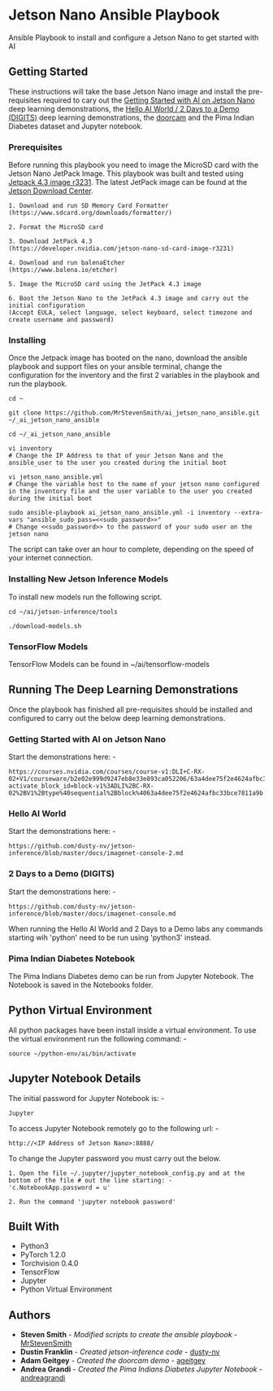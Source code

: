 # Jetson Nano Ansible Playbook

Ansible Playbook to install and configure a Jetson Nano to get started with AI


## Getting Started

These instructions will take the base Jetson Nano image and install the pre-requisites required to cary out the [Getting Started with AI on Jetson Nano](https://courses.nvidia.com/courses/course-v1:DLI+C-RX-02+V1/about) deep learning demonstrations, the [Hello AI World / 2 Days to a Demo (DIGITS)](https://github.com/dusty-nv/jetson-inference) deep learning demonstrations, the [doorcam](https://medium.com/@ageitgey/build-a-hardware-based-face-recognition-system-for-150-with-the-nvidia-jetson-nano-and-python-a25cb8c891fd) and the Pima Indian Diabetes dataset and Jupyter notebook.

### Prerequisites

Before running this playbook you need to image the MicroSD card with the Jetson Nano JetPack Image.  This playbook was built and tested using [Jetpack 4.3 image r3231](https://developer.nvidia.com/jetson-nano-sd-card-image-r3231).  The latest JetPack image can be found at the [Jetson Download Center](https://developer.nvidia.com/embedded/downloads).

```
1. Download and run SD Memory Card Formatter
(https://www.sdcard.org/downloads/formatter/)

2. Format the MicroSD card

3. Download JetPack 4.3
(https://developer.nvidia.com/jetson-nano-sd-card-image-r3231)

4. Download and run balenaEtcher
(https://www.balena.io/etcher)

5. Image the MicroSD card using the JetPack 4.3 image

6. Boot the Jetson Nano to the JetPack 4.3 image and carry out the initial configuration
(Accept EULA, select language, select keyboard, select timezone and create username and password)
```

### Installing

Once the Jetpack image has booted on the nano, download the ansible playbook and support files on your ansible terminal, change the configuration for the inventory and the first 2 variables in the playbook and run the playbook.

```
cd ~

git clone https://github.com/MrStevenSmith/ai_jetson_nano_ansible.git ~/_ai_jetson_nano_ansible

cd ~/_ai_jetson_nano_ansible

vi inventory
# Change the IP Address to that of your Jetson Nano and the ansible_user to the user you created during the initial boot

vi jetson_nano_ansible.yml
# Change the variable host to the name of your jetson nano configured in the inventory file and the user variable to the user you created during the initial boot

sudo ansible-playbook ai_jetson_nano_ansible.yml -i inventory --extra-vars "ansible_sudo_pass=<<sudo_password>>"
# Change <<sudo_password>> to the password of your sudo user on the jetson nano
```

The script can take over an hour to complete, depending on the speed of your internet connection.

### Installing New Jetson Inference Models

To install new models run the following script.

```
cd ~/ai/jetson-inference/tools

./download-models.sh
```

### TensorFlow Models

TensorFlow Models can be found in ~/ai/tensorflow-models


## Running The Deep Learning Demonstrations

Once the playbook has finished all pre-requisites should be installed and configured to carry out the below deep learning demonstrations.

### Getting Started with AI on Jetson Nano

Start the demonstrations here: -

```
https://courses.nvidia.com/courses/course-v1:DLI+C-RX-02+V1/courseware/b2e02e999d9247eb8e33e893ca052206/63a4dee75f2e4624afbc33bce7811a9b/?activate_block_id=block-v1%3ADLI%2BC-RX-02%2BV1%2Btype%40sequential%2Bblock%4063a4dee75f2e4624afbc33bce7811a9b
```

### Hello AI World

Start the demonstrations here: -

```
https://github.com/dusty-nv/jetson-inference/blob/master/docs/imagenet-console-2.md
```

### 2 Days to a Demo (DIGITS)

Start the demonstrations here: -

```
https://github.com/dusty-nv/jetson-inference/blob/master/docs/imagenet-console.md
```

When running the Hello AI World and 2 Days to a Demo labs any commands starting wih 'python' need to be run using 'python3' instead.

### Pima Indian Diabetes Notebook

The Pima Indians Diabetes demo can be run from Jupyter Notebook.  The Notebook is saved in the Notebooks folder.


## Python Virtual Environment

All python packages have been install inside a virtual environment.  To use the virtual environment run the following command: -

```
source ~/python-env/ai/bin/activate
```


## Jupyter Notebook Details

The initial password for Jupyter Notebook is: -

```
Jupyter
```

To access Jupyter Notebook remotely go to the following url: -

```
http://<IP Address of Jetson Nano>:8888/
```

To change the Jupyter password you must carry out the below.

```
1. Open the file ~/.jupyter/jupyter_notebook_config.py and at the bottom of the file # out the line starting: -
'c.NotebookApp.password = u'

2. Run the command 'jupyter notebook password'
```


## Built With

* Python3
* PyTorch 1.2.0
* Torchvision 0.4.0
* TensorFlow
* Jupyter
* Python Virtual Environment


## Authors

* **Steven Smith** - *Modified scripts to create the ansible playbook* - [MrStevenSmith](https://github.com/MrStevenSmith)
* **Dustin Franklin** - *Created jetson-inference code* - [dusty-nv](https://github.com/dusty-nv)
* **Adam Geitgey** - *Created the doorcam demo* - [ageitgey](https://gist.github.com/ageitgey)
* **Andrea Grandi** - *Created the Pima Indians Diabetes Jupyter Notebook* - [andreagrandi](https://github.com/andreagrandi)